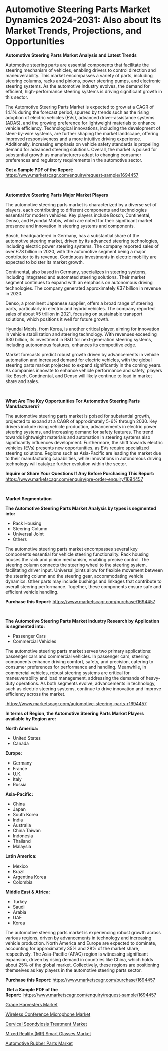 <p><h1>Automotive Steering Parts Market Dynamics 2024-2031: Also about Its Market Trends, Projections, and Opportunities</h1></p><p><strong>Automotive Steering Parts Market Analysis and Latest Trends</strong></p>
<p><p>Automotive steering parts are essential components that facilitate the steering mechanism of vehicles, enabling drivers to control direction and maneuverability. This market encompasses a variety of parts, including steering columns, racks and pinions, power steering pumps, and electronic steering systems. As the automotive industry evolves, the demand for efficient, high-performance steering systems is driving significant growth in this sector.</p><p>The Automotive Steering Parts Market is expected to grow at a CAGR of 14.1% during the forecast period, spurred by trends such as the rising adoption of electric vehicles (EVs), advanced driver-assistance systems (ADAS), and the growing preference for lightweight materials to enhance vehicle efficiency. Technological innovations, including the development of steer-by-wire systems, are further shaping the market landscape, offering improved responsiveness and a more intuitive driving experience. Additionally, increasing emphasis on vehicle safety standards is propelling demand for advanced steering solutions. Overall, the market is poised for substantial growth as manufacturers adapt to changing consumer preferences and regulatory requirements in the automotive sector.</p></p>
<p><strong>Get a Sample PDF of the Report:&nbsp;</strong> <a href="https://www.marketscagr.com/enquiry/request-sample/1694457?utm_campaign=1816&utm_medium=2&utm_source=Github&utm_content=ia&utm_term=01112024&utm_id=automotive-steering-parts">https://www.marketscagr.com/enquiry/request-sample/1694457</a></p>
<p>&nbsp;</p>
<p><strong>Automotive Steering Parts Major Market Players</strong></p>
<p><p>The automotive steering parts market is characterized by a diverse set of players, each contributing to different components and technologies essential for modern vehicles. Key players include Bosch, Continental, Denso, and Hyundai Mobis, which are noted for their significant market presence and innovation in steering systems and components.</p><p>Bosch, headquartered in Germany, has a substantial share of the automotive steering market, driven by its advanced steering technologies, including electric power steering systems. The company reported sales of over €78 billion in 2020, with the automotive segment being a major contributor to its revenue. Continuous investments in electric mobility are expected to bolster its market growth.</p><p>Continental, also based in Germany, specializes in steering systems, including integrated and automated steering solutions. Their market segment continues to expand with an emphasis on autonomous driving technologies. The company generated approximately €37 billion in revenue in 2020.</p><p>Denso, a prominent Japanese supplier, offers a broad range of steering parts, particularly in electric and hybrid vehicles. The company reported sales of about ¥5 trillion in 2021, focusing on sustainable transport solutions, which positions it well for future growth.</p><p>Hyundai Mobis, from Korea, is another critical player, aiming for innovation in vehicle stabilization and steering technology. With revenues exceeding $30 billion, its investment in R&D for next-generation steering systems, including autonomous features, enhances its competitive edge.</p><p>Market forecasts predict robust growth driven by advancements in vehicle automation and increased demand for electric vehicles, with the global steering parts market projected to expand significantly in the coming years. As companies innovate to enhance vehicle performance and safety, players like Bosch, Continental, and Denso will likely continue to lead in market share and sales.</p></p>
<p>&nbsp;</p>
<p><strong>What Are The Key Opportunities For Automotive Steering Parts Manufacturers?</strong></p>
<p><p>The automotive steering parts market is poised for substantial growth, projected to expand at a CAGR of approximately 5-6% through 2030. Key drivers include rising vehicle production, advancements in electric power steering systems, and increasing demand for safety features. The trend towards lightweight materials and automation in steering systems also significantly influences development. Furthermore, the shift towards electric vehicles (EVs) presents new opportunities, as EVs require specialized steering solutions. Regions such as Asia-Pacific are leading the market due to their manufacturing capabilities, while innovations in autonomous driving technology will catalyze further evolution within the sector.</p></p>
<p><strong>Inquire or Share Your Questions If Any Before Purchasing This Report:</strong> <a href="https://www.marketscagr.com/enquiry/pre-order-enquiry/1694457?utm_campaign=1816&utm_medium=2&utm_source=Github&utm_content=ia&utm_term=01112024&utm_id=automotive-steering-parts">https://www.marketscagr.com/enquiry/pre-order-enquiry/1694457</a></p>
<p>&nbsp;</p>
<p><strong>Market Segmentation</strong></p>
<p><strong>The Automotive Steering Parts Market Analysis by types is segmented into:</strong></p>
<p><ul><li>Rack Housing</li><li>Steering Column</li><li>Universal Joint</li><li>Others</li></ul></p>
<p><p>The automotive steering parts market encompasses several key components essential for vehicle steering functionality. Rack housing houses the rack and pinion mechanism, enabling precise control. The steering column connects the steering wheel to the steering system, facilitating driver input. Universal joints allow for flexible movement between the steering column and the steering gear, accommodating vehicle dynamics. Other parts may include bushings and linkages that contribute to overall steering performance. Together, these components ensure safe and efficient vehicle handling.</p></p>
<p><strong>Purchase this Report:&nbsp;</strong><a href="https://www.marketscagr.com/purchase/1694457?utm_campaign=1816&utm_medium=2&utm_source=Github&utm_content=ia&utm_term=01112024&utm_id=automotive-steering-parts">https://www.marketscagr.com/purchase/1694457</a></p>
<p>&nbsp;</p>
<p><strong>The Automotive Steering Parts Market Industry Research by Application is segmented into:</strong></p>
<p><ul><li>Passenger Cars</li><li>Commercial Vehicles</li></ul></p>
<p><p>The automotive steering parts market serves two primary applications: passenger cars and commercial vehicles. In passenger cars, steering components enhance driving comfort, safety, and precision, catering to consumer preferences for performance and handling. Meanwhile, in commercial vehicles, robust steering systems are critical for maneuverability and load management, addressing the demands of heavy-duty operations. As both segments evolve, advancements in technology, such as electric steering systems, continue to drive innovation and improve efficiency across the market.</p></p>
<p><a href="https://www.marketscagr.com/automotive-steering-parts-r1694457?utm_campaign=1816&utm_medium=2&utm_source=Github&utm_content=ia&utm_term=01112024&utm_id=automotive-steering-parts">&nbsp;https://www.marketscagr.com/automotive-steering-parts-r1694457</a></p>
<p><strong>In terms of Region, the Automotive Steering Parts Market Players available by Region are:</strong></p>
<p>
    <p> <strong> North America: </strong>
        <ul>
            <li>United States</li>
            <li>Canada</li>
        </ul>
        </p> 
    <p> <strong> Europe: </strong>
        <ul>
            <li>Germany</li>
            <li>France</li>
            <li>U.K.</li>
            <li>Italy</li>
            <li>Russia</li>
        </ul>
        </p> 
    <p> <strong> Asia-Pacific: </strong>
        <ul>
            <li>China</li>
            <li>Japan</li>
            <li>South Korea</li>
            <li>India</li>
            <li>Australia</li>
            <li>China Taiwan</li>
            <li>Indonesia</li>
            <li>Thailand</li>
            <li>Malaysia</li>
        </ul>
        </p> 
    <p> <strong> Latin America: </strong>
        <ul>
            <li>Mexico</li>
            <li>Brazil</li>
            <li>Argentina Korea</li>
            <li>Colombia</li>
        </ul>
        </p> 
    <p> <strong> Middle East & Africa: </strong>
        <ul>
            <li>Turkey</li>
            <li>Saudi</li>
            <li>Arabia</li>
            <li>UAE</li>
            <li>Korea</li>
        </ul>
    </p>
    </p>
<p><p>The automotive steering parts market is experiencing robust growth across various regions, driven by advancements in technology and increasing vehicle production. North America and Europe are expected to dominate, accounting for approximately 35% and 28% of the market share, respectively. The Asia-Pacific (APAC) region is witnessing significant expansion, driven by rising demand in countries like China, which holds about 25% of the global market. Collectively, these regions are positioning themselves as key players in the automotive steering parts sector.</p></p>
<p><strong>Purchase this Report: </strong><a href="https://www.marketscagr.com/purchase/1694457?utm_campaign=1816&utm_medium=2&utm_source=Github&utm_content=ia&utm_term=01112024&utm_id=automotive-steering-parts">https://www.marketscagr.com/purchase/1694457</a></p>
<p>&nbsp;<strong>Get a Sample PDF of the Report:&nbsp;&nbsp;</strong><a href="https://www.marketscagr.com/enquiry/request-sample/1694457?utm_campaign=1816&utm_medium=2&utm_source=Github&utm_content=ia&utm_term=01112024&utm_id=automotive-steering-parts">https://www.marketscagr.com/enquiry/request-sample/1694457</a></p>
<p><strong></strong></p>
<p><p><a href="https://www.linkedin.com/pulse/grape-harvesters-market-size-segmentation-trends-growth-shkgc?utm_campaign=1816&utm_medium=2&utm_source=Github&utm_content=ia&utm_term=01112024&utm_id=automotive-steering-parts">Grape Harvesters Market</a></p><p><a href="https://www.linkedin.com/pulse/influencing-factors-wireless-conference-microphone-market-insights-c5whf?utm_campaign=1816&utm_medium=2&utm_source=Github&utm_content=ia&utm_term=01112024&utm_id=automotive-steering-parts">Wireless Conference Microphone Market</a></p><p><a href="https://www.linkedin.com/pulse/cervical-spondylosis-treatment-market-research-report-forecast-aszbc?utm_campaign=1816&utm_medium=2&utm_source=Github&utm_content=ia&utm_term=01112024&utm_id=automotive-steering-parts">Cervical Spondylosis Treatment Market</a></p><p><a href="https://www.linkedin.com/pulse/investment-opportunities-mixed-reality-mr-smart-glasses-sector-hwjpc?utm_campaign=1816&utm_medium=2&utm_source=Github&utm_content=ia&utm_term=01112024&utm_id=automotive-steering-parts">Mixed Reality (MR) Smart Glasses Market</a></p><p><a href="https://github.com/LacThu1/Market-Research-Report-List-1/blob/main/automotive-rubber-parts-market.md?utm_campaign=1816&utm_medium=2&utm_source=Github&utm_content=ia&utm_term=01112024&utm_id=automotive-steering-parts">Automotive Rubber Parts Market</a></p></p>